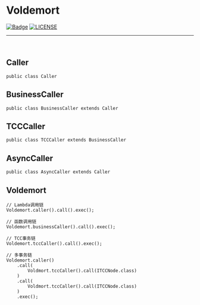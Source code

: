 # Voldemort

[![Badge](https://img.shields.io/badge/link-996.icu-%23FF4D5B.svg?style=flat-square)](https://996.icu/#/zh_CN)
[![LICENSE](https://img.shields.io/badge/license-Anti%20996-blue.svg?style=flat-square)](https://github.com/996icu/996.ICU/blob/master/LICENSE)

<hr />

<br />

## Caller
```
public class Caller
```

## BusinessCaller
```
public class BusinessCaller extends Caller
```

## TCCCaller 
```
public class TCCCaller extends BusinessCaller
```

## AsyncCaller
```
public class AsyncCaller extends Caller
```

## Voldemort
```
// Lambda调用链
Voldemort.caller().call().exec();

// 函数调用链
Voldemort.businessCaller().call().exec();

// TCC事务链
Voldemort.tccCaller().call().exec();

// 多事务链
Voldemort.caller()
    .call(
        Voldmort.tccCaller().call(ITCCNode.class)
    )
    .call(
        Voldmort.tccCaller().call(ITCCNode.class)
    )
    .exec();
```
